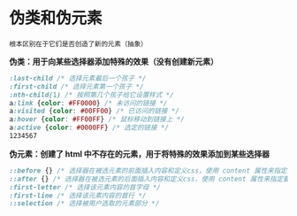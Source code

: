 # 伪类和伪元素

```
根本区别在于它们是否创造了新的元素（抽象）
```

**伪类：用于向某些选择器添加特殊的效果（没有创建新元素）**

```css
:last-child /* 选择元素最后一个孩子 */
:first-child /* 选择元素第一个孩子 */
:nth-child(1) /* 按照第几个孩子给它设置样式 */
a:link {color: #FF0000} /* 未访问的链接 */
a:visited {color: #00FF00} /* 已访问的链接 */
a:hover {color: #FF00FF} /* 鼠标移动到链接上 */
a:active {color: #0000FF} /* 选定的链接 */
1234567
```

**伪元素：创建了 html 中不存在的元素，用于将特殊的效果添加到某些选择器**

```css
::before {} /* 选择器在被选元素的前面插入内容和定义css，使用 content 属性来指定要插入的内容。 */
::after {} /* 选择器在被选元素的后面插入内容和定义css，使用 content 属性来指定要插入的内容。 */
:first-letter /* 选择该元素内容的首字母 */
:first-line /* 选择该元素内容的首行 */
::selection /* 选择被用户选取的元素部分 */
```

